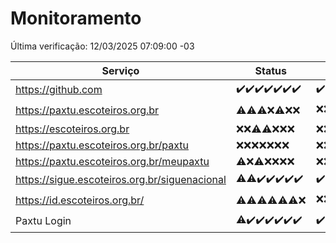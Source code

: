# Monitoramento

Última verificação: 12/03/2025 07:09:00 -03

|Serviço|Status|Últimas 24h|
|---|---|---|
|https://github.com|<span title="2025-03-05: OK=23">✔️</span><span title="2025-03-06: OK=23">✔️</span><span title="2025-03-07: OK=23">✔️</span><span title="2025-03-08: OK=24">✔️</span><span title="2025-03-09: OK=24">✔️</span><span title="2025-03-10: OK=24">✔️</span><span title="2025-03-11: OK=9">✔️</span>|<span title="11/03/2025 07:09:00 -03 : 200">✔️</span><span title="11/03/2025 08:07:00 -03 : 200">✔️</span><span title="11/03/2025 09:16:00 -03 : 200">✔️</span><span title="11/03/2025 10:18:00 -03 : 200">✔️</span><span title="11/03/2025 11:09:00 -03 : 200">✔️</span><span title="11/03/2025 12:09:00 -03 : 200">✔️</span><span title="11/03/2025 13:11:00 -03 : 200">✔️</span><span title="11/03/2025 14:08:00 -03 : 200">✔️</span><span title="11/03/2025 15:12:00 -03 : 200">✔️</span><span title="11/03/2025 16:07:00 -03 : 200">✔️</span><span title="11/03/2025 17:09:00 -03 : 200">✔️</span><span title="11/03/2025 18:06:00 -03 : 200">✔️</span><span title="11/03/2025 19:08:00 -03 : 200">✔️</span><span title="11/03/2025 20:08:00 -03 : 200">✔️</span><span title="11/03/2025 21:42:00 -03 : 200">✔️</span><span title="11/03/2025 23:14:00 -03 : 200">✔️</span><span title="12/03/2025 00:19:00 -03 : 200">✔️</span><span title="12/03/2025 01:10:00 -03 : 200">✔️</span><span title="12/03/2025 02:09:00 -03 : 200">✔️</span><span title="12/03/2025 03:13:00 -03 : 200">✔️</span><span title="12/03/2025 04:09:00 -03 : 200">✔️</span><span title="12/03/2025 05:12:00 -03 : 200">✔️</span><span title="12/03/2025 06:09:00 -03 : 200">✔️</span><span title="12/03/2025 07:09:00 -03 : 200">✔️</span>|
|https://paxtu.escoteiros.org.br|<span title="2025-03-05: OK=3, Falhas=20">⚠️</span><span title="2025-03-06: OK=3, Falhas=20">⚠️</span><span title="2025-03-07: OK=4, Falhas=19">⚠️</span><span title="2025-03-08: Falhas=24">❌</span><span title="2025-03-09: OK=2, Falhas=22">⚠️</span><span title="2025-03-10: Falhas=24">❌</span><span title="2025-03-11: Falhas=9">❌</span>|<span title="11/03/2025 07:09:00 -03 : 403">❌</span><span title="11/03/2025 08:07:00 -03 : 403">❌</span><span title="11/03/2025 09:16:00 -03 : 403">❌</span><span title="11/03/2025 10:18:00 -03 : 200">✔️</span><span title="11/03/2025 11:09:00 -03 : 403">❌</span><span title="11/03/2025 12:09:00 -03 : 403">❌</span><span title="11/03/2025 13:11:00 -03 : 403">❌</span><span title="11/03/2025 14:08:00 -03 : 403">❌</span><span title="11/03/2025 15:12:00 -03 : 403">❌</span><span title="11/03/2025 16:07:00 -03 : 403">❌</span><span title="11/03/2025 17:09:00 -03 : 403">❌</span><span title="11/03/2025 18:06:00 -03 : 403">❌</span><span title="11/03/2025 19:08:00 -03 : 403">❌</span><span title="11/03/2025 20:08:00 -03 : 403">❌</span><span title="11/03/2025 21:42:00 -03 : 403">❌</span><span title="11/03/2025 23:14:00 -03 : 403">❌</span><span title="12/03/2025 00:19:00 -03 : 403">❌</span><span title="12/03/2025 01:10:00 -03 : 403">❌</span><span title="12/03/2025 02:09:00 -03 : 403">❌</span><span title="12/03/2025 03:13:00 -03 : 403">❌</span><span title="12/03/2025 04:09:00 -03 : 403">❌</span><span title="12/03/2025 05:12:00 -03 : 403">❌</span><span title="12/03/2025 06:09:00 -03 : 403">❌</span><span title="12/03/2025 07:09:00 -03 : 200">✔️</span>|
|https://escoteiros.org.br|<span title="2025-03-05: Falhas=23">❌</span><span title="2025-03-06: Falhas=23">❌</span><span title="2025-03-07: OK=1, Falhas=22">⚠️</span><span title="2025-03-08: OK=1, Falhas=23">⚠️</span><span title="2025-03-09: Falhas=24">❌</span><span title="2025-03-10: Falhas=24">❌</span><span title="2025-03-11: Falhas=9">❌</span>|<span title="11/03/2025 07:09:00 -03 : 403">❌</span><span title="11/03/2025 08:07:00 -03 : 403">❌</span><span title="11/03/2025 09:16:00 -03 : 403">❌</span><span title="11/03/2025 10:18:00 -03 : 403">❌</span><span title="11/03/2025 11:09:00 -03 : 403">❌</span><span title="11/03/2025 12:09:00 -03 : 403">❌</span><span title="11/03/2025 13:11:00 -03 : 403">❌</span><span title="11/03/2025 14:08:00 -03 : 403">❌</span><span title="11/03/2025 15:12:00 -03 : 403">❌</span><span title="11/03/2025 16:07:00 -03 : 403">❌</span><span title="11/03/2025 17:09:00 -03 : 403">❌</span><span title="11/03/2025 18:06:00 -03 : 403">❌</span><span title="11/03/2025 19:08:00 -03 : 403">❌</span><span title="11/03/2025 20:08:00 -03 : 403">❌</span><span title="11/03/2025 21:42:00 -03 : 403">❌</span><span title="11/03/2025 23:14:00 -03 : 403">❌</span><span title="12/03/2025 00:19:00 -03 : 403">❌</span><span title="12/03/2025 01:10:00 -03 : 403">❌</span><span title="12/03/2025 02:09:00 -03 : 403">❌</span><span title="12/03/2025 03:13:00 -03 : 403">❌</span><span title="12/03/2025 04:09:00 -03 : 403">❌</span><span title="12/03/2025 05:12:00 -03 : 403">❌</span><span title="12/03/2025 06:09:00 -03 : 403">❌</span><span title="12/03/2025 07:09:00 -03 : 403">❌</span>|
|https://paxtu.escoteiros.org.br/paxtu|<span title="2025-03-05: Falhas=23">❌</span><span title="2025-03-06: Falhas=23">❌</span><span title="2025-03-07: Falhas=23">❌</span><span title="2025-03-08: Falhas=24">❌</span><span title="2025-03-09: Falhas=24">❌</span><span title="2025-03-10: Falhas=24">❌</span><span title="2025-03-11: Falhas=9">❌</span>|<span title="11/03/2025 07:09:00 -03 : 403">❌</span><span title="11/03/2025 08:07:00 -03 : 403">❌</span><span title="11/03/2025 09:16:00 -03 : 403">❌</span><span title="11/03/2025 10:18:00 -03 : 403">❌</span><span title="11/03/2025 11:09:00 -03 : 403">❌</span><span title="11/03/2025 12:09:00 -03 : 403">❌</span><span title="11/03/2025 13:11:00 -03 : 403">❌</span><span title="11/03/2025 14:08:00 -03 : 403">❌</span><span title="11/03/2025 15:12:00 -03 : 403">❌</span><span title="11/03/2025 16:07:00 -03 : 403">❌</span><span title="11/03/2025 17:09:00 -03 : 403">❌</span><span title="11/03/2025 18:06:00 -03 : 403">❌</span><span title="11/03/2025 19:08:00 -03 : 403">❌</span><span title="11/03/2025 20:08:00 -03 : 403">❌</span><span title="11/03/2025 21:42:00 -03 : 403">❌</span><span title="11/03/2025 23:14:00 -03 : 403">❌</span><span title="12/03/2025 00:19:00 -03 : 403">❌</span><span title="12/03/2025 01:10:00 -03 : 403">❌</span><span title="12/03/2025 02:09:00 -03 : 403">❌</span><span title="12/03/2025 03:13:00 -03 : 403">❌</span><span title="12/03/2025 04:09:00 -03 : 403">❌</span><span title="12/03/2025 05:12:00 -03 : 403">❌</span><span title="12/03/2025 06:09:00 -03 : 403">❌</span><span title="12/03/2025 07:09:00 -03 : 403">❌</span>|
|https://paxtu.escoteiros.org.br/meupaxtu|<span title="2025-03-05: OK=1, Falhas=22">⚠️</span><span title="2025-03-06: Falhas=23">❌</span><span title="2025-03-07: OK=1, Falhas=22">⚠️</span><span title="2025-03-08: Falhas=24">❌</span><span title="2025-03-09: Falhas=24">❌</span><span title="2025-03-10: Falhas=24">❌</span><span title="2025-03-11: Falhas=9">❌</span>|<span title="11/03/2025 07:09:00 -03 : 403">❌</span><span title="11/03/2025 08:07:00 -03 : 403">❌</span><span title="11/03/2025 09:16:00 -03 : 403">❌</span><span title="11/03/2025 10:18:00 -03 : 403">❌</span><span title="11/03/2025 11:09:00 -03 : 403">❌</span><span title="11/03/2025 12:09:00 -03 : 403">❌</span><span title="11/03/2025 13:11:00 -03 : 403">❌</span><span title="11/03/2025 14:08:00 -03 : 403">❌</span><span title="11/03/2025 15:12:00 -03 : 403">❌</span><span title="11/03/2025 16:07:00 -03 : 403">❌</span><span title="11/03/2025 17:09:00 -03 : 403">❌</span><span title="11/03/2025 18:06:00 -03 : 403">❌</span><span title="11/03/2025 19:08:00 -03 : 403">❌</span><span title="11/03/2025 20:08:00 -03 : 403">❌</span><span title="11/03/2025 21:42:00 -03 : 403">❌</span><span title="11/03/2025 23:14:00 -03 : 403">❌</span><span title="12/03/2025 00:19:00 -03 : 403">❌</span><span title="12/03/2025 01:10:00 -03 : 403">❌</span><span title="12/03/2025 02:09:00 -03 : 403">❌</span><span title="12/03/2025 03:13:00 -03 : 403">❌</span><span title="12/03/2025 04:09:00 -03 : 403">❌</span><span title="12/03/2025 05:12:00 -03 : 403">❌</span><span title="12/03/2025 06:09:00 -03 : 403">❌</span><span title="12/03/2025 07:09:00 -03 : 403">❌</span>|
|https://sigue.escoteiros.org.br/siguenacional|<span title="2025-03-05: OK=22, Falhas=1">⚠️</span><span title="2025-03-06: OK=22, Falhas=1">⚠️</span><span title="2025-03-07: OK=23">✔️</span><span title="2025-03-08: OK=24">✔️</span><span title="2025-03-09: OK=24">✔️</span><span title="2025-03-10: OK=24">✔️</span><span title="2025-03-11: OK=9">✔️</span>|<span title="11/03/2025 07:09:00 -03 : 200">✔️</span><span title="11/03/2025 08:07:00 -03 : 200">✔️</span><span title="11/03/2025 09:16:00 -03 : 200">✔️</span><span title="11/03/2025 10:18:00 -03 : 200">✔️</span><span title="11/03/2025 11:09:00 -03 : 0">❌</span><span title="11/03/2025 12:09:00 -03 : 200">✔️</span><span title="11/03/2025 13:11:00 -03 : 200">✔️</span><span title="11/03/2025 14:08:00 -03 : 200">✔️</span><span title="11/03/2025 15:12:00 -03 : 200">✔️</span><span title="11/03/2025 16:07:00 -03 : 200">✔️</span><span title="11/03/2025 17:09:00 -03 : 200">✔️</span><span title="11/03/2025 18:06:00 -03 : 200">✔️</span><span title="11/03/2025 19:08:00 -03 : 200">✔️</span><span title="11/03/2025 20:08:00 -03 : 200">✔️</span><span title="11/03/2025 21:42:00 -03 : 200">✔️</span><span title="11/03/2025 23:14:00 -03 : 200">✔️</span><span title="12/03/2025 00:19:00 -03 : 200">✔️</span><span title="12/03/2025 01:10:00 -03 : 200">✔️</span><span title="12/03/2025 02:09:00 -03 : 200">✔️</span><span title="12/03/2025 03:13:00 -03 : 200">✔️</span><span title="12/03/2025 04:09:00 -03 : 200">✔️</span><span title="12/03/2025 05:12:00 -03 : 200">✔️</span><span title="12/03/2025 06:09:00 -03 : 200">✔️</span><span title="12/03/2025 07:09:00 -03 : 200">✔️</span>|
|https://id.escoteiros.org.br/|<span title="2025-03-05: OK=5, Falhas=18">⚠️</span><span title="2025-03-06: OK=2, Falhas=21">⚠️</span><span title="2025-03-07: OK=1, Falhas=22">⚠️</span><span title="2025-03-08: OK=1, Falhas=23">⚠️</span><span title="2025-03-09: OK=4, Falhas=20">⚠️</span><span title="2025-03-10: OK=1, Falhas=23">⚠️</span><span title="2025-03-11: Falhas=9">❌</span>|<span title="11/03/2025 07:09:00 -03 : 403">❌</span><span title="11/03/2025 08:07:00 -03 : 403">❌</span><span title="11/03/2025 09:16:00 -03 : 403">❌</span><span title="11/03/2025 10:18:00 -03 : 403">❌</span><span title="11/03/2025 11:09:00 -03 : 403">❌</span><span title="11/03/2025 12:09:00 -03 : 403">❌</span><span title="11/03/2025 13:11:00 -03 : 403">❌</span><span title="11/03/2025 14:08:00 -03 : 403">❌</span><span title="11/03/2025 15:12:00 -03 : 403">❌</span><span title="11/03/2025 16:07:00 -03 : 403">❌</span><span title="11/03/2025 17:09:00 -03 : 403">❌</span><span title="11/03/2025 18:06:00 -03 : 403">❌</span><span title="11/03/2025 19:08:00 -03 : 403">❌</span><span title="11/03/2025 20:08:00 -03 : 403">❌</span><span title="11/03/2025 21:42:00 -03 : 403">❌</span><span title="11/03/2025 23:14:00 -03 : 403">❌</span><span title="12/03/2025 00:19:00 -03 : 403">❌</span><span title="12/03/2025 01:10:00 -03 : 200">✔️</span><span title="12/03/2025 02:09:00 -03 : 403">❌</span><span title="12/03/2025 03:13:00 -03 : 403">❌</span><span title="12/03/2025 04:09:00 -03 : 403">❌</span><span title="12/03/2025 05:12:00 -03 : 403">❌</span><span title="12/03/2025 06:09:00 -03 : 403">❌</span><span title="12/03/2025 07:09:00 -03 : 403">❌</span>|
|Paxtu Login|<span title="2025-03-05: OK=22, Falhas=1">⚠️</span><span title="2025-03-06: OK=23">✔️</span><span title="2025-03-07: OK=23">✔️</span><span title="2025-03-08: OK=24">✔️</span><span title="2025-03-09: OK=24">✔️</span><span title="2025-03-10: OK=24">✔️</span><span title="2025-03-11: OK=9">✔️</span>|<span title="11/03/2025 07:09:00 -03 : 200">✔️</span><span title="11/03/2025 08:07:00 -03 : 200">✔️</span><span title="11/03/2025 09:16:00 -03 : 200">✔️</span><span title="11/03/2025 10:18:00 -03 : 200">✔️</span><span title="11/03/2025 11:09:00 -03 : 504">❌</span><span title="11/03/2025 12:09:00 -03 : 200">✔️</span><span title="11/03/2025 13:11:00 -03 : 200">✔️</span><span title="11/03/2025 14:08:00 -03 : 200">✔️</span><span title="11/03/2025 15:12:00 -03 : 200">✔️</span><span title="11/03/2025 16:07:00 -03 : 200">✔️</span><span title="11/03/2025 17:09:00 -03 : 200">✔️</span><span title="11/03/2025 18:06:00 -03 : 200">✔️</span><span title="11/03/2025 19:08:00 -03 : 200">✔️</span><span title="11/03/2025 20:08:00 -03 : 200">✔️</span><span title="11/03/2025 21:42:00 -03 : 200">✔️</span><span title="11/03/2025 23:14:00 -03 : 200">✔️</span><span title="12/03/2025 00:19:00 -03 : 200">✔️</span><span title="12/03/2025 01:10:00 -03 : 200">✔️</span><span title="12/03/2025 02:09:00 -03 : 200">✔️</span><span title="12/03/2025 03:13:00 -03 : 200">✔️</span><span title="12/03/2025 04:09:00 -03 : 200">✔️</span><span title="12/03/2025 05:12:00 -03 : 200">✔️</span><span title="12/03/2025 06:09:00 -03 : 200">✔️</span><span title="12/03/2025 07:09:00 -03 : 200">✔️</span>|
